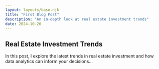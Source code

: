 ```yaml
---
layout: layouts/base.njk
title: "First Blog Post"
description: "An in-depth look at real estate investment trends"
date: 2024-10-20
---
```


<h2>Real Estate Investment Trends</h2>
<p>In this post, I explore the latest trends in real estate investment and how data analytics can inform your decisions...</p>
